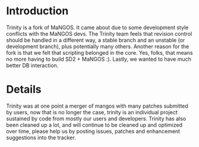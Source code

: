 # Introduction #

Trinity is a fork of MaNGOS. It came about due to some development style conflicts with the MaNGOS devs. The Trinity team feels that revision control should be handled in a different way, a stable branch and an unstable (or development branch), plus potentially many others. Another reason for the fork is that we felt that scripting belonged in the core. Yes, folks, that means no more having to build SD2 + MaNGOS :). Lastly, we wanted to have much better DB interaction.

# Details #

Trinity was at one point a merger of mangos with many patches submitted by users, now that is no longer the case, trinity is an individual project sustained by code from mostly our users and developers. Trinity has also been cleaned up a lot, and will continue to be cleaned up and optimized over time, please help us by posting issues, patches and enhancement suggestions into the tracker.